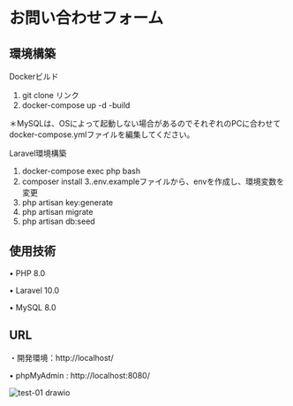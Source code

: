 # お問い合わせフォーム
## 環境構築
Dockerビルド
1. git clone リンク
2. docker-compose up -d -build
   
＊MySQLは、OSによって起動しない場合があるのでそれぞれのPCに合わせて docker-compose.ymlファイルを編集してください。

Laravel環境構築
1. docker-compose exec php bash
2. composer install
3..env.exampleファイルから、envを作成し、環境変数を変更
4. php artisan key:generate
5. php artisan migrate
6. php artisan db:seed
   
## 使用技術
• PHP 8.0

• Laravel 10.0

• MySQL 8.0

## URL

・開発環境：http://localhost/

• phpMyAdmin : http://localhost:8080/


![test-01 drawio](https://github.com/user-attachments/assets/d9e6b510-5bef-4857-a5cb-4f6bea582c16)
